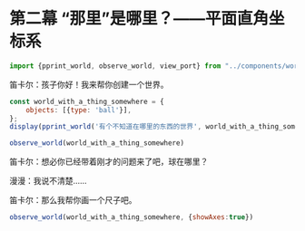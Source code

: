# 第二幕 “那里”是哪里？——平面直角坐标系

```js
import {pprint_world, observe_world, view_port} from "../components/world.js";
```

笛卡尔：孩子你好！我来帮你创建一个世界。

```js
const world_with_a_thing_somewhere = {
    objects: [{type: 'ball'}],
};
display(pprint_world('有个不知道在哪里的东西的世界', world_with_a_thing_somewhere));
```

```js
observe_world(world_with_a_thing_somewhere)
```

笛卡尔：想必你已经带着刚才的问题来了吧，球在哪里？

漫漫：我说不清楚……

笛卡尔：那么我帮你画一个尺子吧。

```js
observe_world(world_with_a_thing_somewhere, {showAxes:true})
```
